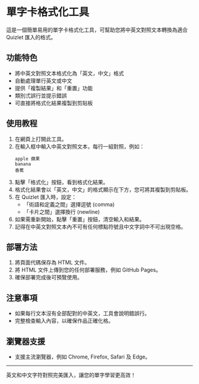 # 單字卡格式化工具

這是一個簡單易用的單字卡格式化工具，可幫助您將中英文對照文本轉換為適合 Quizlet 匯入的格式。

## 功能特色

- 將中英文對照文本格式化為「英文，中文」格式
- 自動處理單行英文或中文
- 提供「複製結果」和「重置」功能
- 類別弍誤行並提示錯誤
- 可直接將格式化結果複製到剪貼板

## 使用教程

1. 在網頁上打開此工具。
2. 在輸入框中輸入中英文對照文本，每行一組對照，例如：
   ```
   apple 蘋果
   banana
   香蕉
   ```
3. 點擊「格式化」按鈕，看到格式化結果。
4. 格式化結果會以「英文，中文」的格式顯示在下方，您可將其複製到剪貼板。
5. 在 Quizlet 匯入時，設定：
   - 「術語和定義之間」選擇逗號 (comma)
   - 「卡片之間」選擇換行 (newline)
6. 如果需重新開始，點擊「重置」按鈕，清空輸入和結果。
7. 記得在中英文對照文本內不可有任何標點符號且中文字詞中不可出現空格。

## 部署方法

1. 將頁面代碼保存為 HTML 文件。
2. 將 HTML 文件上傳到您的任何部署服務，例如 GitHub Pages。
3. 確保部署完成後可預覽使用。

## 注意事項

- 如果每行文本沒有全部配對的中英文，工具會說明錯誤行。
- 完整檢查輸入內容，以確保作品正確化格。

## 瀏覽器支援

- 支援主流瀏覽器，例如 Chrome, Firefox, Safari 及 Edge。

---

英文和中文字符對照完美匯入，讓您的單字學習更高效！

